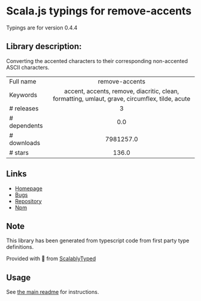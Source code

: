 
# Scala.js typings for remove-accents

Typings are for version 0.4.4

## Library description:
Converting the accented characters to their corresponding non-accented ASCII characters.

|                    |                 |
| ------------------ | :-------------: |
| Full name          | remove-accents |
| Keywords           | accent, accents, remove, diacritic, clean, formatting, umlaut, grave, circumflex, tilde, acute |
| # releases         | 3 |
| # dependents       | 0.0 |
| # downloads        | 7981257.0 |
| # stars            | 136.0 |

## Links
- [Homepage](https://github.com/tyxla/remove-accents)
- [Bugs](https://github.com/tyxla/remove-accents/issues)
- [Repository](https://github.com/tyxla/remove-accents)
- [Npm](https://www.npmjs.com/package/remove-accents)
    


## Note
This library has been generated from typescript code from first party type definitions.

Provided with :purple_heart: from [ScalablyTyped](https://github.com/oyvindberg/ScalablyTyped)

## Usage
See [the main readme](../../readme.md) for instructions.


